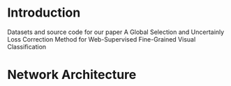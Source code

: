 # Introduction
Datasets and source code for our paper A Global Selection and Uncertainly Loss Correction
Method for Web-Supervised Fine-Grained Visual
Classification<br>
# Network Architecture
